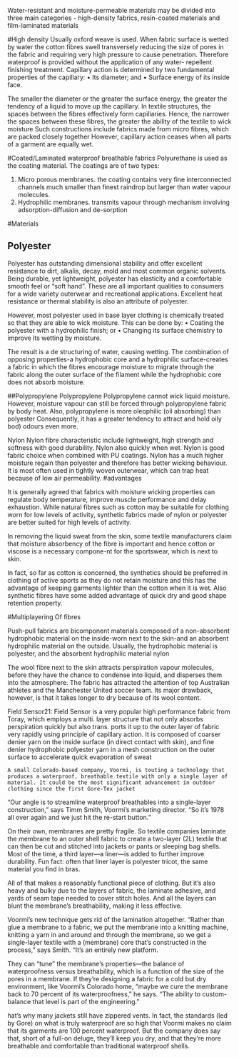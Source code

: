 Water-resistant and moisture-permeable materials may be divided into three main categories - high-density fabrics, resin-coated materials and film-laminated materials


#High density
Usually oxford weave is used. When fabric surface is wetted by water the cotton fibres swell transversely reducing the size of pores in the fabric and requiring very high pressure to cause penetration. Therefore waterproof is provided without the application of any water- repellent finishing treatment.
Capillary action is determined by two fundamental properties of the capillary:
• Its diameter; and
• Surface energy of its inside face.

The smaller the diameter or the greater the surface energy, the greater the tendency of a liquid to move up the capillary. In textile structures, the spaces between the fibres effectively form capillaries. Hence, the narrower the spaces between these fibres, the greater the ability of the textile to wick moisture
Such constructions include fabrics made from micro fibres, which are packed closely together
However, capillary action ceases when all parts of a garment are equally wet.


#Coated/Laminated waterproof breathable fabrics
Polyurethane is used as the coating material. The coatings are of two types:
1) Micro porous membranes. the coating contains very fine interconnected channels much smaller than finest raindrop but larger than water vapour molecules.
2) Hydrophilic membranes.  transmits vapour through mechanism involving adsorption-diffusion and de-sorption

#Materials

## Polyester
Polyester has outstanding dimensional stability and offer excellent resistance to dirt, alkalis, decay, mold and most common organic solvents. Being durable, yet lightweight, polyester has elasticity and a comfortable smooth feel or “soft hand”. These are all important qualities to consumers for a wide variety outerwear and recreational applications. Excellent heat resistance or thermal stability is also an attribute of polyester.

However, most polyester used in base layer clothing is chemically treated so that they are able to wick moisture. This can be done by:
• Coating the polyester with a hydrophilic finish; or
• Changing its surface chemistry to improve its wetting by moisture.

The result is a de structuring of water, causing wetting. The combination of opposing properties-a hydrophobic core and a hydrophilic surface-creates a fabric in which the fibres encourage moisture to migrate through the fabric along the outer surface of the filament while the hydrophobic core does not absorb moisture.

##Polypropylene
Polypropylene
Polypropylene cannot wick liquid moisture. However, moisture vapour can still be forced through polypropylene fabric by body heat.
Also, polypropylene is more oleophilic (oil absorbing) than polyester Consequently, it has a greater tendency to attract and hold oily bod) odours even more.

Nylon
Nylon fibre characteristic include lightweight, high strength and softness with good durability. Nylon also quickly when wet. Nylon is good fabric choice when combined with PU coatings. Nylon has a much higher moisture regain than polyester and therefore has better wicking behaviour. It is most often used in tightly woven outerwear, which can trap heat because of low air permeability.
#advantages

It is generally agreed that fabrics with moisture wicking properties can regulate body temperature, improve muscle performance and delay exhaustion. While natural fibres such as cotton may be suitable for clothing worn for low levels of activity, synthetic fabrics made of nylon or polyester are better suited for high levels of activity.

In removing the liquid sweat from the skin, some textile manufacturers claim that moisture absorbency of the fibre is important and hence cotton or viscose is a necessary compone-nt for the sportswear, which is next to skin.

In fact, so far as cotton is concerned, the synthetics should be preferred in clothing of active sports as they do not retain moisture and this has the advantage of keeping garments lighter than the cotton when it is wet. Also synthetic fibres have some added advantage of quick dry and good shape retention property.

#Multiplayering Of fibres


Push-pull fabrics are bicomponent materials composed of a non-absorbent hydrophobic material on the inside-worn next to the skin-and an absorbent hydrophilic material on the outside. Usually, the hydrophobic material is polyester, and the absorbent hydrophilic material nylon

The wool fibre next to the skin attracts perspiration vapour molecules, before they have the chance to condense into liquid, and disperses them into the atmosphere. The fabric has attracted the attention of top Australian athletes and the Manchester United soccer team. Its major drawback, however, is that it takes longer to dry because of its wool content.


Field Sensor21: Field Sensor is a very popular high performance fabric from Toray, which employs a multi. layer structure that not only absorbs perspiration quickly but also trans. ports it up to the outer layer of fabric very rapidly using principle of capillary action. It is composed of coarser denier yarn on the inside surface (in direct contact with skin), and fine denier hydrophobic polyester yarn in a mesh construction on the outer surface to accelerate quick evaporation of sweat


    A small Colorado-based company, Voormi, is touting a technology that produces a waterproof, breathable textile with only a single layer of material. It could be the most significant advancement in outdoor clothing since the first Gore-Tex jacket

“Our angle is to streamline waterproof breathables into a single-layer construction,” says Timm Smith, Voormi’s marketing director. “So it’s 1978 all over again and we just hit the re-start button.”

On their own, membranes are pretty fragile. So textile companies laminate the membrane to an outer shell fabric to create a two-layer (2L) textile that can then be cut and stitched into jackets or pants or sleeping bag shells. Most of the time, a third layer—a liner—is added to further improve durability. Fun fact: often that liner layer is polyester tricot, the same material you find in bras.

All of that makes a reasonably functional piece of clothing. But it’s also heavy and bulky due to the layers of fabric, the laminate adhesive, and yards of seam tape needed to cover stitch holes. And all the layers can blunt the membrane’s breathability, making it less effective.

Voormi’s new technique gets rid of the lamination altogether. “Rather than glue a membrane to a fabric, we put the membrane into a knitting machine, knitting a yarn in and around and through the membrane, so we get a single-layer textile with a (membrane) core that’s constructed in the process,” says Smith. “It’s an entirely new platform.

They can “tune” the membrane’s properties—the balance of waterproofness versus breathability, which is a function of the size of the pores in a membrane. If they’re designing a fabric for a cold but dry environment, like Voormi’s Colorado home, “maybe we cure the membrane back to 70 percent of its waterproofness,” he says. “The ability to custom-balance that level is part of the engineering.”

hat’s why many jackets still have zippered vents. In fact, the standards (led by Gore) on what is truly waterproof are so high that Voormi makes no claim that its garments are 100 percent waterproof. But the company does say that, short of a full-on deluge, they’ll keep you dry, and that they’re more breathable and comfortable than traditional waterproof shells.
